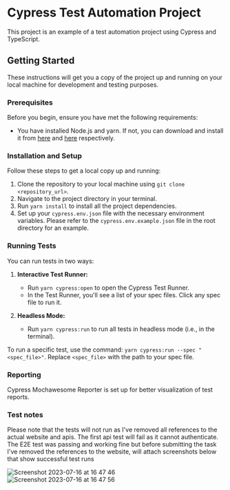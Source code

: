 # Cypress Test Automation Project

This project is an example of a test automation project using Cypress and TypeScript.

## Getting Started

These instructions will get you a copy of the project up and running on your local machine for development and testing purposes.

### Prerequisites

Before you begin, ensure you have met the following requirements:

- You have installed Node.js and yarn. If not, you can download and install it from [here](https://nodejs.org/en/download/) and [here](https://classic.yarnpkg.com/en/docs/install/#mac-stable) respectively.

### Installation and Setup

Follow these steps to get a local copy up and running:

1. Clone the repository to your local machine using `git clone <repository_url>`.
2. Navigate to the project directory in your terminal.
3. Run `yarn install` to install all the project dependencies.
4. Set up your `cypress.env.json` file with the necessary environment variables. Please refer to the `cypress.env.example.json` file in the root directory for an example.

### Running Tests

You can run tests in two ways:

1. **Interactive Test Runner:**
   - Run `yarn cypress:open` to open the Cypress Test Runner. 
   - In the Test Runner, you'll see a list of your spec files. Click any spec file to run it.

2. **Headless Mode:**
   - Run `yarn cypress:run` to run all tests in headless mode (i.e., in the terminal).

To run a specific test, use the command: `yarn cypress:run --spec "<spec_file>"`. Replace `<spec_file>` with the path to your spec file.

### Reporting

Cypress Mochawesome Reporter is set up for better visualization of test reports.

### Test notes

Please note that the tests will not run as I've removed all references to the actual website and apis. The first api test will fail as it cannot authenticate. The E2E test was passing and working fine but before submitting the task I've removed the references to the website, will attach screenshots below that show successful test runs


![Screenshot 2023-07-16 at 16 47 46](https://github.com/achchu/cypress-project/assets/31702196/3a1e9398-1d78-4d17-afa4-ee4d97d42b2d)
![Screenshot 2023-07-16 at 16 47 56](https://github.com/achchu/cypress-project/assets/31702196/17e564f8-d32e-4c1a-a791-83d081cca8b4)
